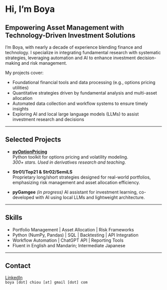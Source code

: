 # Hi, I’m Boya  
## Empowering Asset Management with Technology-Driven Investment Solutions

I’m Boya, with nearly a decade of experience blending finance and technology. I specialize in integrating fundamental research with systematic strategies, leveraging automation and AI to enhance investment decision-making and risk management.

My projects cover:

- Foundational financial tools and data processing (e.g., options pricing utilities)  
- Quantitative strategies driven by fundamental analysis and multi-asset allocation  
- Automated data collection and workflow systems to ensure timely insights  
- Exploring AI and local large language models (LLMs) to assist investment research and decisions  

---

## Selected Projects

- **[pyOptionPricing](https://github.com/boyac/pyOptionPricing)**  
  Python toolkit for options pricing and volatility modeling.  
  *300+ stars. Used in derivatives research and teaching.*

- **Str01/Top21 & Str02/SemiLS**  
  Proprietary long/short strategies designed for real-world portfolios, emphasizing risk management and asset allocation efficiency.

- **pyGamgee** *(in progress)*
  AI assistant for investment learning, co-developed with AI using local LLMs and lightweight architecture.
---

## Skills

- Portfolio Management | Asset Allocation | Risk Frameworks  
- Python (NumPy, Pandas) | SQL | Backtesting | API Integration  
- Workflow Automation | ChatGPT API | Reporting Tools  
- Fluent in English and Mandarin; Intermediate Japanese

---

## Contact  
[LinkedIn](https://www.linkedin.com/in/bchiou)  
`boya [dot] chiou [at] gmail [dot] com`
